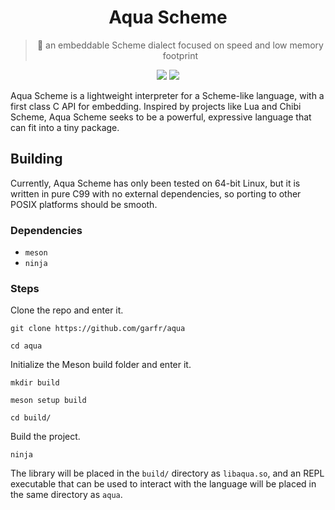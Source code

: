 <div align="center">
	<h1>Aqua Scheme</h1>
	<blockquote>
		🌊 an embeddable Scheme dialect focused on speed and low memory footprint
	</blockquote>
  <p align="center">
		<a href="https://github.com/garfr/aqua/issues?q=is%3Aissue+is%3Aopen+label%3A%22help+wanted%22"><img src="https://img.shields.io/github/issues/garfr/aqua/help%20wanted?color=green"></a>
		<a href="LICENSE"><img src="https://img.shields.io/badge/license-ISC-blue.svg"></a>
	</p>
</div>

Aqua Scheme is a lightweight interpreter for a Scheme-like language, with a first class C API for embedding.  Inspired by projects like Lua and Chibi Scheme, Aqua Scheme seeks to be a powerful, expressive language that can fit into a tiny package.  

## Building

Currently, Aqua Scheme has only been tested on 64-bit Linux, but it is written in pure C99 with no external dependencies, so porting to other POSIX platforms should be smooth.

### Dependencies

* ``meson``
* ``ninja``

### Steps 

Clone the repo and enter it.
```
git clone https://github.com/garfr/aqua
```
```
cd aqua
```
Initialize the Meson build folder and enter it.
```
mkdir build
```
```
meson setup build
```

```
cd build/
```
Build the project.
```
ninja
```
The library will be placed in the ``build/`` directory as ``libaqua.so``, and an REPL executable that can be used to interact with the language will be placed in the same directory as ``aqua``.
